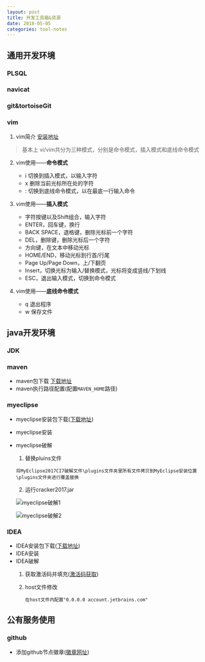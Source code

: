 ```yaml
---
layout: post
title: 开发工具箱&资源
date: 2018-05-05
categories: tool-notes
---
```




## 通用开发环境
### PLSQL
### navicat
### git&tortoiseGit
### vim
  1. vim简介  [安装地址](http://www.vim.org)
  > 基本上 vi/vim共分为三种模式，分别是命令模式，插入模式和底线命令模式

  2. vim使用——**命令模式**
      - i 切换到插入模式，以输入字符
      - x 删除当前光标所在处的字符
      - : 切换到底线命令模式，以在最底一行输入命令


  3. vim使用——**插入模式**

      - 字符按键以及Shift组合，输入字符
      - ENTER，回车键，换行
      - BACK SPACE，退格键，删除光标前一个字符
      - DEL，删除键，删除光标后一个字符
      - 方向键，在文本中移动光标
      - HOME/END，移动光标到行首/行尾
      - Page Up/Page Down，上/下翻页
      - Insert，切换光标为输入/替换模式，光标将变成竖线/下划线
      - ESC，退出输入模式，切换到命令模式


  4. vim使用——**底线命令模式**
      - q 退出程序
      - w 保存文件

## java开发环境
### JDK
### maven

 * maven包下载 [下载地址](https://maven.apache.org/download.cgi)
 * maven执行路径配置(配置`MAVEN_HOME`路径)

### myeclipse

  * myeclipse安装包下载([下载地址](http://www.myeclipsecn.com/))
  * myeclipse安装
  * myeclipse破解
     1. 替换pluins文件

      `将MyEclipse2017CI7破解文件\plugins文件夹里所有文件拷贝到MyEclipse安装位置\plugins文件夹进行覆盖替换`

    2. 运行cracker2017.jar  

      ![myeclipse破解1](/images/myeclipse破解1.png)

      ![myeclipse破解2](/images/myeclipse破解2.png)

### IDEA

  * IDEA安装包下载([下载地址](https://www.jetbrains.com/idea/download/#section=windows))
  * IDEA安装
  * IDEA破解
    1. 获取激活码并填充([激活码获取](http://idea.lanyus.com/))
    2. host文件修改

       `在host文件内配置"0.0.0.0 account.jetbrains.com"`

## 公有服务使用
### github

* 添加github节点徽章([徽章网址](http://shields.io/))
